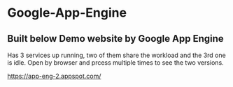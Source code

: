 # Google-App-Engine

## Built below Demo website by Google App Engine 

Has 3 services up running, two of them share the workload and the 3rd one is idle. Open by browser and prcess <F5> multiple times to see the two versions.

https://app-eng-2.appspot.com/
